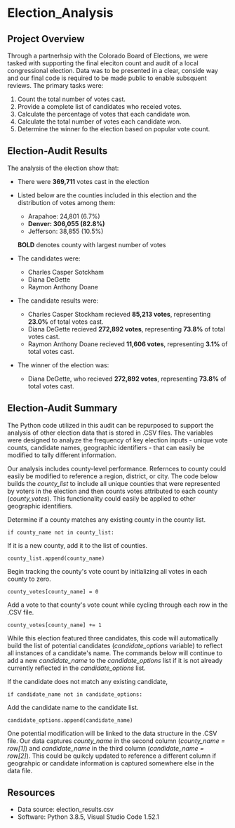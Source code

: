# Election_Analysis

## Project Overview
Through a partnerhsip with the Colorado Board of Elections, we were tasked with supporting the final eleciton count and audit of a local congressional election.  Data was to be presented in a clear, conside way and our final code is required to be made public to enable subsquent reviews.  The primary tasks were:
1. Count the total number of votes cast.
2. Provide a complete list of candidates who receied votes.
3. Calculate the percentage of votes that each candidate won.
4. Calculate the total number of votes each candidate won.
5. Determine the winner fo the election based on popular vote count. 


## Election-Audit Results
The analysis of the election show that:
- There were **369,711** votes cast in the election

- Listed below are the counties included in this election and the distribution of votes among them:
  - Arapahoe: 24,801 (6.7%)
  - **Denver: 306,055 (82.8%)**
  - Jefferson: 38,855 (10.5%)
  
  **BOLD** denotes county with largest number of votes
  
- The candidates were:
  - Charles Casper Sotckham
  - Diana DeGette
  - Raymon Anthony Doane
- The candidate results were:
  - Charles Casper Stockham recieved **85,213 votes**, representing **23.0%** of total votes cast. 
  - Diana DeGette recieved **272,892 votes**, representing **73.8%** of total votes cast.
  - Raymon Anthony Doane recieved **11,606 votes**, representing **3.1%** of total votes cast.
- The winner of the election was:
  - Diana DeGette, who recieved **272,892 votes**, representing **73.8%** of total votes cast.

## Election-Audit Summary
The Python code utilized in this audit can be repurposed to support the analysis of other election data that is stored in .CSV files.  The variables were designed to analyze the frequency of key election inputs - unique vote counts, candidate names, geographic identifiers - that can easily be modified to tally different information.  

Our analysis includes county-level performance.  Refernces to county could easily be modified to reference a region, district, or city. The code below builds the *county_list* to include all unique counties that were represented by voters in the election and then counts votes attributed to each county (*county_votes*).  This functionality could easily be applied to other geographic identifiers.

Determine if a county matches any existing county in the county list.
  
```if county_name not in county_list:```

If it is a new county, add it to the list of counties.
  
```county_list.append(county_name)```
  
Begin tracking the county's vote count by initializing all votes in each county to zero.
    
```county_votes[county_name] = 0```
    
Add a vote to that county's vote count while cycling through each row in the .CSV file.
  
```county_votes[county_name] += 1```

While this election featured three candidates, this code will automatically build the list of potential candidates (*candidate_options* variable) to reflect all instances of a candidate's name.  The commands below will continue to add a new *candidate_name* to the *candidate_options* list if it is not already currently reflected in the *candidate_options* list.  

  
If the candidate does not match any existing candidate,
  
```if candidate_name not in candidate_options:```
  
Add the candidate name to the candidate list.
      
```candidate_options.append(candidate_name)```

One potential modification will be linked to the data structure in the .CSV file. Our data captures *county_name* in the second column (*county_name = row[1]*) and *candidate_name* in the third column (*candidate_name = row[2]*). This could be quikcly updated to reference a different column if geograhpic or candidate information is captured somewhere else in the data file.

## Resources
- Data source: election_results.csv
- Software: Python 3.8.5, Visual Studio Code 1.52.1
